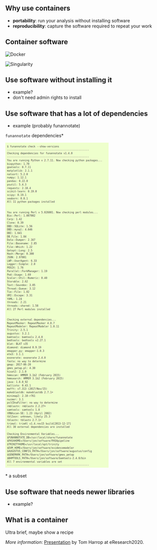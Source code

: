 ## Why use containers

- **portability**: run your analysis without installing software
- **reproducibility**: capture the software required to repeat your work

## Container software

![Docker](https://www.docker.com/sites/default/files/d8/2019-07/horizontal-logo-monochromatic-white.png)

![Singularity](https://sylabs.io/assets/svg/singularity-logo.svg)

## Use software without installing it

- example?
- don't need admin rights to install

## Use software that has a lot of dependencies

- example (probably funannotate)

`funannotate` dependencies\*

![](../img/screenshot-funannotate.readthedocs.io-2020.06.25-16_11_20.png)

\* a subset

## Use software that needs newer libraries

- example?

## What is a container

Ultra brief, maybe show a recipe

*More information*: <a href="https://github.com/GenomicsAotearoa/Reproducible_Bioinformatics/blob/master/1.Introduction/slides.pdf">Presentation</a> by Tom Harrop at eResearch2020.
